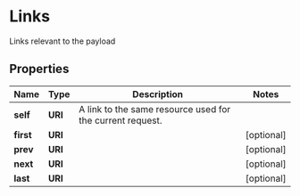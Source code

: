 

# Links

Links relevant to the payload

## Properties

| Name | Type | Description | Notes |
|------------ | ------------- | ------------- | -------------|
|**self** | **URI** | A link to the same resource used for the current request. |  |
|**first** | **URI** |  |  [optional] |
|**prev** | **URI** |  |  [optional] |
|**next** | **URI** |  |  [optional] |
|**last** | **URI** |  |  [optional] |



